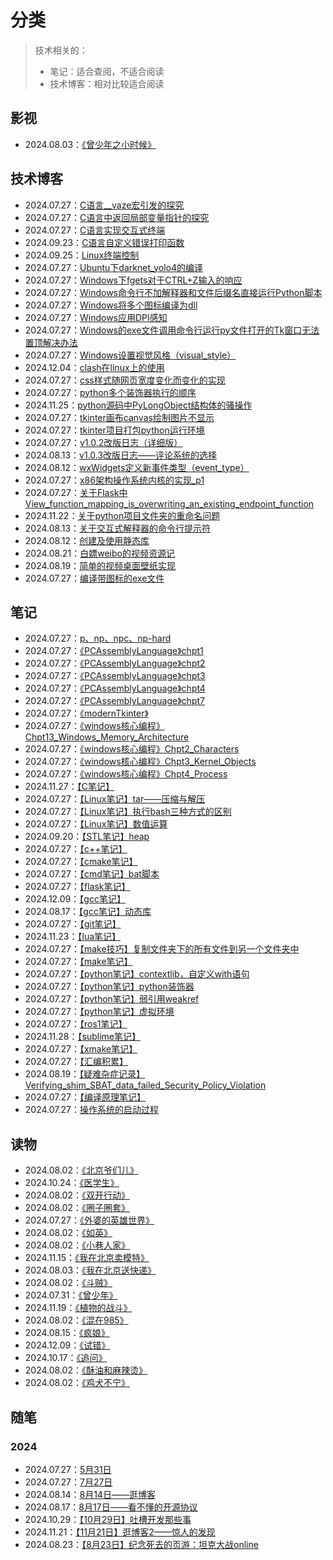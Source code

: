 # 分类
> 技术相关的：
> - 笔记：适合查阅，不适合阅读  
> - 技术博客：相对比较适合阅读  

## 影视
- 2024.08.03：[《曾少年之小时候》](《曾少年之小时候》.html)
## 技术博客
- 2024.07.27：[C语言__vaze宏引发的探究](C语言__vaze宏引发的探究.html)
- 2024.07.27：[C语言中返回局部变量指针的探究](C语言中返回局部变量指针的探究.html)
- 2024.07.27：[C语言实现交互式终端](C语言实现交互式终端.html)
- 2024.09.23：[C语言自定义错误打印函数](C语言自定义错误打印函数.html)
- 2024.09.25：[Linux终端控制](Linux终端控制.html)
- 2024.07.27：[Ubuntu下darknet_yolo4的编译](Ubuntu下darknet_yolo4的编译.html)
- 2024.07.27：[Windows下fgets对于CTRL+Z输入的响应](Windows下fgets对于CTRL+Z输入的响应.html)
- 2024.07.27：[Windows命令行不加解释器和文件后缀名直接运行Python脚本](Windows命令行不加解释器和文件后缀名直接运行Python脚本.html)
- 2024.07.27：[Windows将多个图标编译为dll](Windows将多个图标编译为dll.html)
- 2024.07.27：[Windows应用DPI感知](Windows应用DPI感知.html)
- 2024.07.27：[Windows的exe文件调用命令行运行py文件打开的Tk窗口无法置顶解决办法](Windows的exe文件调用命令行运行py文件打开的Tk窗口无法置顶解决办法.html)
- 2024.07.27：[Windows设置视觉风格（visual_style）](Windows设置视觉风格（visual_style）.html)
- 2024.12.04：[clash在linux上的使用](clash在linux上的使用.html)
- 2024.07.27：[css样式随网页宽度变化而变化的实现](css样式随网页宽度变化而变化的实现.html)
- 2024.07.27：[python多个装饰器执行的顺序](python多个装饰器执行的顺序.html)
- 2024.11.25：[python源码中PyLongObject结构体的骚操作](python源码中PyLongObject结构体的骚操作.html)
- 2024.07.27：[tkinter画布canvas绘制图片不显示](tkinter画布canvas绘制图片不显示.html)
- 2024.07.27：[tkinter项目打包python运行环境](tkinter项目打包python运行环境.html)
- 2024.07.27：[v1.0.2改版日志（详细版）](v1.0.2改版日志（详细版）.html)
- 2024.08.13：[v1.0.3改版日志——评论系统的选择](v1.0.3改版日志——评论系统的选择.html)
- 2024.08.12：[wxWidgets定义新事件类型（event_type）](wxWidgets定义新事件类型（event_type）.html)
- 2024.07.27：[x86架构操作系统内核的实现_p1](x86架构操作系统内核的实现_p1.html)
- 2024.07.27：[关于Flask中View_function_mapping_is_overwriting_an_existing_endpoint_function](关于Flask中View_function_mapping_is_overwriting_an_existing_endpoint_function.html)
- 2024.11.22：[关于python项目文件夹的重命名问题](关于python项目文件夹的重命名问题.html)
- 2024.08.13：[关于交互式解释器的命令行提示符](关于交互式解释器的命令行提示符.html)
- 2024.08.12：[创建及使用静态库](创建及使用静态库.html)
- 2024.08.21：[白嫖weibo的视频资源记](白嫖weibo的视频资源记.html)
- 2024.08.19：[简单的视频桌面壁纸实现](简单的视频桌面壁纸实现.html)
- 2024.07.27：[编译带图标的exe文件](编译带图标的exe文件.html)
## 笔记
- 2024.07.27：[p、np、npc、np-hard](p、np、npc、np-hard.html)
- 2024.07.27：[《PCAssemblyLanguage》chpt1](《PCAssemblyLanguage》chpt1.html)
- 2024.07.27：[《PCAssemblyLanguage》chpt2](《PCAssemblyLanguage》chpt2.html)
- 2024.07.27：[《PCAssemblyLanguage》chpt3](《PCAssemblyLanguage》chpt3.html)
- 2024.07.27：[《PCAssemblyLanguage》chpt4](《PCAssemblyLanguage》chpt4.html)
- 2024.07.27：[《PCAssemblyLanguage》chpt7](《PCAssemblyLanguage》chpt7.html)
- 2024.07.27：[《modernTkinter》](《modernTkinter》.html)
- 2024.07.27：[《windows核心编程》Chpt13_Windows_Memory_Architecture](《windows核心编程》Chpt13_Windows_Memory_Architecture.html)
- 2024.07.27：[《windows核心编程》Chpt2_Characters](《windows核心编程》Chpt2_Characters.html)
- 2024.07.27：[《windows核心编程》Chpt3_Kernel_Objects](《windows核心编程》Chpt3_Kernel_Objects.html)
- 2024.07.27：[《windows核心编程》Chpt4_Process](《windows核心编程》Chpt4_Process.html)
- 2024.11.27：[【C笔记】](【C笔记】.html)
- 2024.07.27：[【Linux笔记】tar——压缩与解压](【Linux笔记】tar——压缩与解压.html)
- 2024.07.27：[【Linux笔记】执行bash三种方式的区别](【Linux笔记】执行bash三种方式的区别.html)
- 2024.07.27：[【Linux笔记】数值运算](【Linux笔记】数值运算.html)
- 2024.09.20：[【STL笔记】heap](【STL笔记】heap.html)
- 2024.07.27：[【c++笔记】](【c++笔记】.html)
- 2024.07.27：[【cmake笔记】](【cmake笔记】.html)
- 2024.07.27：[【cmd笔记】bat脚本](【cmd笔记】bat脚本.html)
- 2024.07.27：[【flask笔记】](【flask笔记】.html)
- 2024.12.09：[【gcc笔记】](【gcc笔记】.html)
- 2024.08.17：[【gcc笔记】动态库](【gcc笔记】动态库.html)
- 2024.07.27：[【git笔记】](【git笔记】.html)
- 2024.11.23：[【lua笔记】](【lua笔记】.html)
- 2024.07.27：[【make技巧】复制文件夹下的所有文件到另一个文件夹中](【make技巧】复制文件夹下的所有文件到另一个文件夹中.html)
- 2024.07.27：[【make笔记】](【make笔记】.html)
- 2024.07.27：[【python笔记】contextlib，自定义with语句](【python笔记】contextlib，自定义with语句.html)
- 2024.07.27：[【python笔记】python装饰器](【python笔记】python装饰器.html)
- 2024.07.27：[【python笔记】弱引用weakref](【python笔记】弱引用weakref.html)
- 2024.07.27：[【python笔记】虚拟环境](【python笔记】虚拟环境.html)
- 2024.07.27：[【ros1笔记】](【ros1笔记】.html)
- 2024.11.28：[【sublime笔记】](【sublime笔记】.html)
- 2024.07.27：[【xmake笔记】](【xmake笔记】.html)
- 2024.07.27：[【汇编积累】](【汇编积累】.html)
- 2024.08.19：[【疑难杂症记录】Verifying_shim_SBAT_data_failed_Security_Policy_Violation](【疑难杂症记录】Verifying_shim_SBAT_data_failed_Security_Policy_Violation.html)
- 2024.07.27：[【编译原理笔记】](【编译原理笔记】.html)
- 2024.07.27：[操作系统的启动过程](操作系统的启动过程.html)
## 读物
- 2024.08.02：[《北京爷们儿》](《北京爷们儿》.html)
- 2024.10.24：[《医学生》](《医学生》.html)
- 2024.08.02：[《双开行动》](《双开行动》.html)
- 2024.08.02：[《圈子圈套》](《圈子圈套》.html)
- 2024.07.27：[《外婆的英雄世界》](《外婆的英雄世界》.html)
- 2024.08.02：[《如英》](《如英》.html)
- 2024.08.02：[《小巷人家》](《小巷人家》.html)
- 2024.11.15：[《我在北京卖模特》](《我在北京卖模特》.html)
- 2024.08.03：[《我在北京送快递》](《我在北京送快递》.html)
- 2024.08.02：[《斗贼》](《斗贼》.html)
- 2024.07.31：[《曾少年》](《曾少年》.html)
- 2024.11.19：[《植物的战斗》](《植物的战斗》.html)
- 2024.08.02：[《混在985》](《混在985》.html)
- 2024.08.15：[《疯娘》](《疯娘》.html)
- 2024.12.09：[《试错》](《试错》.html)
- 2024.10.17：[《追问》](《追问》.html)
- 2024.08.02：[《酥油和麻辣烫》](《酥油和麻辣烫》.html)
- 2024.08.02：[《鸡犬不宁》](《鸡犬不宁》.html)
## 随笔
### 2024
- 2024.07.27：[5月31日](5月31日.html)
- 2024.07.27：[7月27日](7月27日.html)
- 2024.08.14：[8月14日——逛博客](8月14日——逛博客.html)
- 2024.08.17：[8月17日——看不懂的开源协议](8月17日——看不懂的开源协议.html)
- 2024.10.29：[【10月29日】吐槽开发那些事](【10月29日】吐槽开发那些事.html)
- 2024.11.21：[【11月21日】逛博客2——惊人的发现](【11月21日】逛博客2——惊人的发现.html)
- 2024.08.23：[【8月23日】纪念死去的页游：坦克大战online](【8月23日】纪念死去的页游：坦克大战online.html)
